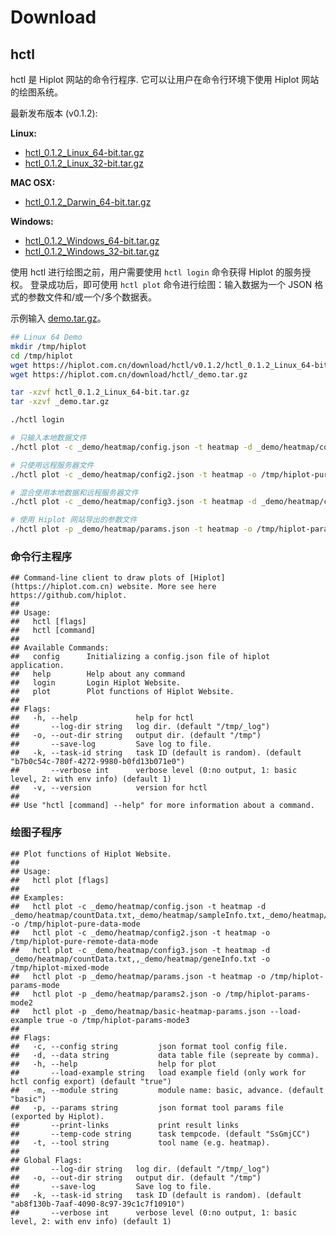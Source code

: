 # Download


## hctl

hctl 是 Hiplot 网站的命令行程序. 它可以让用户在命令行环境下使用 Hiplot 网站的绘图系统。

最新发布版本 (v0.1.2):

**Linux:**

- [hctl_0.1.2_Linux_64-bit.tar.gz](https://hiplot.com.cn/download/hctl/v0.1.2/hctl_0.1.2_Linux_64-bit.tar.gz)
- [hctl_0.1.2_Linux_32-bit.tar.gz](https://hiplot.com.cn/download/hctl/v0.1.2/hctl_0.1.2_Linux_32-bit.tar.gz)

**MAC OSX:**

- [hctl_0.1.2_Darwin_64-bit.tar.gz](https://hiplot.com.cn/download/hctl/v0.1.2/hctl_0.1.2_Darwin_64-bit.tar.gz)


**Windows:**

- [hctl_0.1.2_Windows_64-bit.tar.gz](https://hiplot.com.cn/download/hctl/v0.1.2/hctl_0.1.2_Windows_64-bit.tar.gz)
- [hctl_0.1.2_Windows_32-bit.tar.gz](https://hiplot.com.cn/download/hctl/v0.1.2/hctl_0.1.2_Windows_32-bit.tar.gz)

使用 hctl 进行绘图之前，用户需要使用 `hctl login` 命令获得 Hiplot 的服务授权。 登录成功后，即可使用 `hctl plot` 命令进行绘图：输入数据为一个 JSON 格式的参数文件和/或一个/多个数据表。

示例输入 [demo.tar.gz](https://hiplot.com.cn/download/hctl/_demo.tar.gz)。

```bash
## Linux 64 Demo
mkdir /tmp/hiplot
cd /tmp/hiplot
wget https://hiplot.com.cn/download/hctl/v0.1.2/hctl_0.1.2_Linux_64-bit.tar.gz
wget https://hiplot.com.cn/download/hctl/_demo.tar.gz

tar -xzvf hctl_0.1.2_Linux_64-bit.tar.gz
tar -xzvf _demo.tar.gz

./hctl login

# 只输入本地数据文件
./hctl plot -c _demo/heatmap/config.json -t heatmap -d _demo/heatmap/countData.txt,_demo/heatmap/sampleInfo.txt,_demo/heatmap/geneInfo.txt -o /tmp/hiplot-pure-data-mode

# 只使用远程服务器文件
./hctl plot -c _demo/heatmap/config2.json -t heatmap -o /tmp/hiplot-pure-remote-data-mode

# 混合使用本地数据和远程服务器文件
./hctl plot -c _demo/heatmap/config3.json -t heatmap -d _demo/heatmap/countData.txt,,_demo/heatmap/geneInfo.txt -o /tmp/hiplot-mixed-mode

# 使用 Hiplot 网站导出的参数文件
./hctl plot -p _demo/heatmap/params.json -t heatmap -o /tmp/hiplot-params-mode
```

### 命令行主程序


```
## Command-line client to draw plots of [Hiplot](https://hiplot.com.cn) website. More see here https://github.com/hiplot.
## 
## Usage:
##   hctl [flags]
##   hctl [command]
## 
## Available Commands:
##   config      Initializing a config.json file of hiplot application.
##   help        Help about any command
##   login       Login Hiplot Website.
##   plot        Plot functions of Hiplot Website.
## 
## Flags:
##   -h, --help             help for hctl
##       --log-dir string   log dir. (default "/tmp/_log")
##   -o, --out-dir string   output dir. (default "/tmp")
##       --save-log         Save log to file.
##   -k, --task-id string   task ID (default is random). (default "b7b0c54c-780f-4272-9980-b0fd13b071e0")
##       --verbose int      verbose level (0:no output, 1: basic level, 2: with env info) (default 1)
##   -v, --version          version for hctl
## 
## Use "hctl [command] --help" for more information about a command.
```

### 绘图子程序


```
## Plot functions of Hiplot Website.
## 
## Usage:
##   hctl plot [flags]
## 
## Examples:
##   hctl plot -c _demo/heatmap/config.json -t heatmap -d _demo/heatmap/countData.txt,_demo/heatmap/sampleInfo.txt,_demo/heatmap/geneInfo.txt -o /tmp/hiplot-pure-data-mode
##   hctl plot -c _demo/heatmap/config2.json -t heatmap -o /tmp/hiplot-pure-remote-data-mode
##   hctl plot -c _demo/heatmap/config3.json -t heatmap -d _demo/heatmap/countData.txt,,_demo/heatmap/geneInfo.txt -o /tmp/hiplot-mixed-mode
##   hctl plot -p _demo/heatmap/params.json -t heatmap -o /tmp/hiplot-params-mode
##   hctl plot -p _demo/heatmap/params2.json -o /tmp/hiplot-params-mode2
##   hctl plot -p _demo/heatmap/basic-heatmap-params.json --load-example true -o /tmp/hiplot-params-mode3
## 
## Flags:
##   -c, --config string         json format tool config file.
##   -d, --data string           data table file (sepreate by comma).
##   -h, --help                  help for plot
##       --load-example string   load example field (only work for hctl config export) (default "true")
##   -m, --module string         module name: basic, advance. (default "basic")
##   -p, --params string         json format tool params file (exported by Hiplot).
##       --print-links           print result links
##       --temp-code string      task tempcode. (default "SsGmjCC")
##   -t, --tool string           tool name (e.g. heatmap).
## 
## Global Flags:
##       --log-dir string   log dir. (default "/tmp/_log")
##   -o, --out-dir string   output dir. (default "/tmp")
##       --save-log         Save log to file.
##   -k, --task-id string   task ID (default is random). (default "ab8f130b-7aaf-4090-8c97-39c1c7f10910")
##       --verbose int      verbose level (0:no output, 1: basic level, 2: with env info) (default 1)
```
